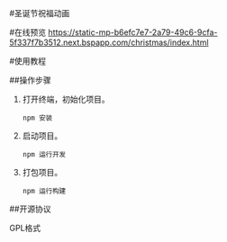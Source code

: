 #圣诞节祝福动画

#在线预览
https://static-mp-b6efc7e7-2a79-49c6-9cfa-5f337f7b3512.next.bspapp.com/christmas/index.html

#使用教程

##操作步骤

1. 打开终端，初始化项目。

   ```
   npm 安装
   ```

2. 启动项目。

   ```
   npm 运行开发
   ```

3. 打包项目。

   ```
   npm 运行构建
   ```

##开源协议

GPL格式
